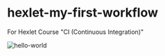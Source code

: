 # hexlet-my-first-workflow
For Hexlet Course "CI (Continuous Integration)"

![hello-world](https://github.com/montekrist0/hexlet-my-first-workflow/actions/workflows/hello-world.yml/badge.svg)
